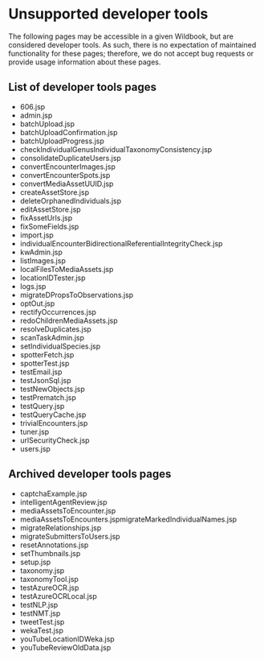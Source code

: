 # Unsupported developer tools

The following pages may be accessible in a given Wildbook, but are considered developer tools. As such, there is no expectation of maintained functionality for these pages; therefore, we do not accept bug requests or provide usage information about these pages.

## List of developer tools pages

* 606.jsp
* admin.jsp
* batchUpload.jsp
* batchUploadConfirmation.jsp
* batchUploadProgress.jsp
* checkIndividualGenusIndividualTaxonomyConsistency.jsp
* consolidateDuplicateUsers.jsp
* convertEncounterImages.jsp
* convertEncounterSpots.jsp
* convertMediaAssetUUID.jsp
* createAssetStore.jsp
* deleteOrphanedIndividuals.jsp
* editAssetStore.jsp
* fixAssetUrls.jsp
* fixSomeFields.jsp
* import.jsp
* individualEncounterBidirectionalReferentialIntegrityCheck.jsp
* kwAdmin.jsp
* listImages.jsp
* localFilesToMediaAssets.jsp
* locationIDTester.jsp
* logs.jsp
* migrateDPropsToObservations.jsp
* optOut.jsp
* rectifyOccurrences.jsp
* redoChildrenMediaAssets.jsp
* resolveDuplicates.jsp
* scanTaskAdmin.jsp
* setIndividualSpecies.jsp
* spotterFetch.jsp
* spotterTest.jsp
* testEmail.jsp
* testJsonSql.jsp
* testNewObjects.jsp
* testPrematch.jsp
* testQuery.jsp
* testQueryCache.jsp
* trivialEncounters.jsp
* tuner.jsp
* urlSecurityCheck.jsp
* users.jsp

## Archived developer tools pages

* captchaExample.jsp
* intelligentAgentReview.jsp
* mediaAssetsToEncounter.jsp
* mediaAssetsToEncounters.jspmigrateMarkedIndividualNames.jsp
* migrateRelationships.jsp
* migrateSubmittersToUsers.jsp
* resetAnnotations.jsp
* setThumbnails.jsp
* setup.jsp
* taxonomy.jsp
* taxonomyTool.jsp
* testAzureOCR.jsp
* testAzureOCRLocal.jsp
* testNLP.jsp
* testNMT.jsp
* tweetTest.jsp
* wekaTest.jsp
* youTubeLocationIDWeka.jsp
* youTubeReviewOldData.jsp
